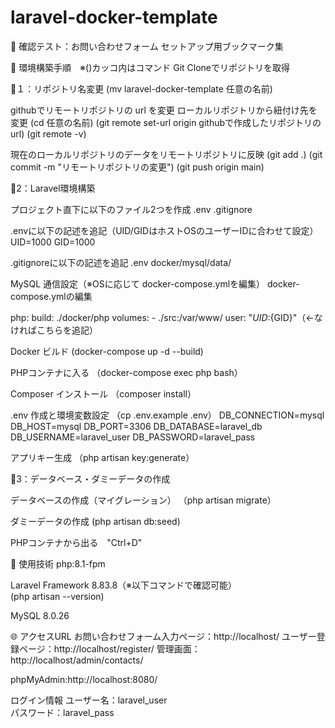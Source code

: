# laravel-docker-template
🌿 確認テスト：お問い合わせフォーム
セットアップ用ブックマーク集

🚀 環境構築手順　※()カッコ内はコマンド
Git Cloneでリポジトリを取得

🚀１：リポジトリ名変更
(mv laravel-docker-template 任意の名前)

githubでリモートリポジトリの url を変更
ローカルリポジトリから紐付け先を変更
(cd 任意の名前)
(git remote set-url origin githubで作成したリポジトリのurl)
(git remote -v)

現在のローカルリポジトリのデータをリモートリポジトリに反映
(git add .)
(git commit -m "リモートリポジトリの変更")
(git push origin main)

🚀2：Laravel環境構築

プロジェクト直下に以下のファイル2つを作成
.env
.gitignore

.envに以下の記述を追記（UID/GIDはホストOSのユーザーIDに合わせて設定）
UID=1000
GID=1000

.gitignoreに以下の記述を追記
.env
docker/mysql/data/

MySQL 通信設定（※OSに応じて docker-compose.ymlを編集）
docker-compose.ymlの編集

php:
    build: ./docker/php
    volumes:
      - ./src:/var/www/
    user: "${UID}:${GID}"（←なければこちらを追記）

Docker ビルド
(docker-compose up -d --build)

PHPコンテナに入る
（docker-compose exec php bash）

Composer インストール
（composer install）

.env 作成と環境変数設定
（cp .env.example .env）
DB_CONNECTION=mysql
DB_HOST=mysql
DB_PORT=3306
DB_DATABASE=laravel_db
DB_USERNAME=laravel_user
DB_PASSWORD=laravel_pass

アプリキー生成
（php artisan key:generate）

🚀3：データベース・ダミーデータの作成

データベースの作成（マイグレーション）
（php artisan migrate）

ダミーデータの作成
(php artisan db:seed)

PHPコンテナから出る　"Ctrl+D"

🧪 使用技術
php:8.1-fpm

Laravel Framework 8.83.8（※以下コマンドで確認可能）  
(php artisan --version)

MySQL 8.0.26

🌐 アクセスURL
お問い合わせフォーム入力ページ：http://localhost/
ユーザー登録ページ：http://localhost/register/
管理画面：http://localhost/admin/contacts/

phpMyAdmin:http://localhost:8080/

ログイン情報 
ユーザー名：laravel_user  
パスワード：laravel_pass
